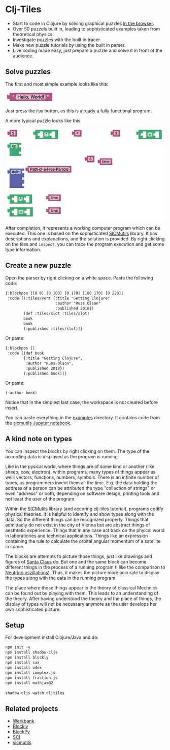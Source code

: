 # Clj-Tiles

* Start to code in Clojure by solving graphical puzzles [in the browser](https://kloimhardt.github.io/cljtiles.html?page=12).
* Over 50 puzzels built in, leading to sophisticated examples taken from theoretical physics.
* Investigate puzzles with the built in tracer.
* Make new puzzle tutorials by using the built in parser.
* Live coding made easy, just prepare a puzzle and solve it in front of the audience.

## Solve puzzles

The first and most simple example looks like this:

![hello](screenshots/hello_world.png)

Just press the `Run` button, as this is already a fully functional program.

A more typical puzzle looks like this:

![pendulum](screenshots/pendulum_begin.png)

After completion, it represents a working computer program which can be executed. This one is based on the sophisticated [SICMutils](https://github.com/sicmutils/sicmutils) library. It has descriptions and explanations, and the solution is provided. By right clicking on the tiles and `inspect`, you can trace the program execution and get some type information.

## Create a new puzzle

Open the parser by right clicking on a white space. Paste the following code:
```
{:blockpos [[0 0] [0 100] [0 170] [100 170] [0 220]]
 :code [(:tiles/vert {:title "Getting Clojure"
                      :author "Russ Olson"
                      :published 2018})
        (def :tiles/slot :tiles/slot)
        book
        book
        (:published :tiles/slot)]}
```

Or paste:
```
{:blockpos []
 :code [(def book
        {:title "Getting Clojure",
         :author "Russ Olson",
         :published 2018})
        (:published book)]}
```
Or paste:
```
(:author book)
```
Notice that in the simplest last case, the workspace is not cleared before insert.

You can paste everything in the [examples](https://github.com/kloimhardt/clj-tiles/tree/master/examples) directory. It contains code from the [sicmutils Jupyter notebook](https://github.com/sicmutils/sicmutils/blob/master/jupyter/book-examples.ipynb).

## A kind note on types

You can inspect the blocks by right clicking on them. The type of the according data is displayed as the program is running.

Like in the pysical world, where things are of some kind or another (like sheep, cow, electron), within programs, many types of things appear as well: vectors, functions, numbers, symbols. There is an infinite number of types, as programmers invent them all the time. E.g. the data holding the address of a person can be attributed the type "collection of strings" or even "address" or both, depending on software design, printing tools and not least the user of the program.


Within the [SICMutils](https://github.com/littleredcomputer/sicmutils) library (and accoring clj-tiles tutorial), programs codify physical theories. It is helpful to identify and show types along with the data. So the different things can be recognized properly. Things that admittadly do not exist in the city of Vienna but are abstract things of aesthtetic experience. Things that in any case act back on the phyical world in laboratiories and technical applications. Things like an expression containing the rule to calculate the orbital angular momentum of a satellite in space.

The blocks are attempts to picture those things, just like drawings and figures of [Santa Claus](https://en.wikipedia.org/wiki/Yes,_Virginia,_there_is_a_Santa_Claus) do. But one and the same block can become different things in the process of a running program (I like the comparison to [Neutrino oszillations](https://en.wikipedia.org/wiki/Neutrino_oscillation)). Thus, it makes the picture more accurate to display the types along with the data in the running program.

The place where those things appear in the theory of classical Mechnics can be found out by playing with them. This leads to an understanding of the theory. After having understood the theory and the place of things, the display of types will not be necessary anymore as the user develops her own sophisticated picture.

## Setup

For development install Clojure/Java and do:
 ```
 npm init -y
 npm install shadow-cljs
 npm install blockly
 npm install sax
 npm install odex
 npm install complex.js
 npm install fraction.js
 npm install mathjax@2
 
 shadow-cljs watch cljtiles
 ```
## Related projects
* [Werkbank](https://github.com/kloimhardt/werkbank)
* [Blockly](https://developers.google.com/blockly)
* [BlockPy](https://think.cs.vt.edu/blockpy/) 
* [SCI](https://github.com/borkdude/sci)
* [sicmutils](https://github.com/sicmutils/sicmutils)
